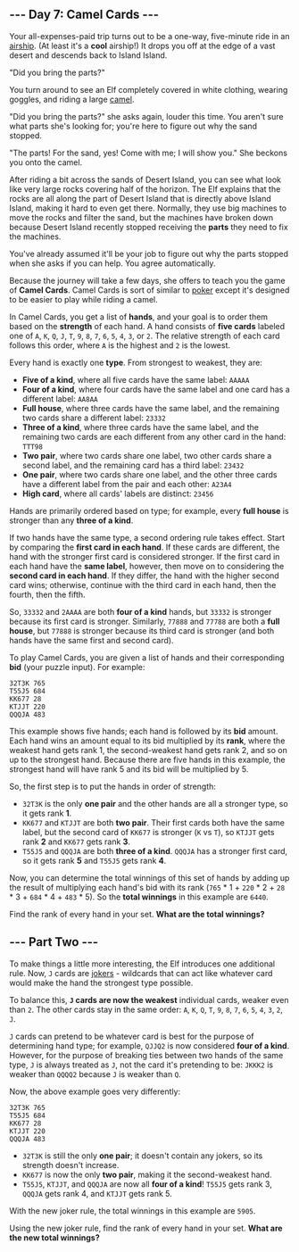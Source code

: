 ## --- Day 7: Camel Cards ---

Your all-expenses-paid trip turns out to be a one-way, five-minute ride in an
[airship](https://en.wikipedia.org/wiki/Airship). (At least it's a **cool**
airship!) It drops you off at the edge of a vast desert and descends back to
Island Island.

"Did you bring the parts?"

You turn around to see an Elf completely covered in white clothing, wearing
goggles, and riding a large [camel](https://en.wikipedia.org/wiki/Dromedary).

"Did you bring the parts?" she asks again, louder this time. You aren't sure
what parts she's looking for; you're here to figure out why the sand stopped.

"The parts! For the sand, yes! Come with me; I will show you." She beckons you
onto the camel.

After riding a bit across the sands of Desert Island, you can see what look like
very large rocks covering half of the horizon. The Elf explains that the rocks
are all along the part of Desert Island that is directly above Island Island,
making it hard to even get there. Normally, they use big machines to move the
rocks and filter the sand, but the machines have broken down because Desert
Island recently stopped receiving the **parts** they need to fix the machines.

You've already assumed it'll be your job to figure out why the parts stopped
when she asks if you can help. You agree automatically.

Because the journey will take a few days, she offers to teach you the game of
**Camel Cards**. Camel Cards is sort of similar to
[poker](https://en.wikipedia.org/wiki/List_of_poker_hands) except it's designed
to be easier to play while riding a camel.

In Camel Cards, you get a list of **hands**, and your goal is to order them
based on the **strength** of each hand. A hand consists of **five cards**
labeled one of `A`, `K`, `Q`, `J`, `T`, `9`, `8`, `7`, `6`, `5`, `4`, `3`, or
`2`. The relative strength of each card follows this order, where `A` is the
highest and `2` is the lowest.

Every hand is exactly one **type**. From strongest to weakest, they are:

- **Five of a kind**, where all five cards have the same label: `AAAAA`
- **Four of a kind**, where four cards have the same label and one card has a
different label: `AA8AA`
- **Full house**, where three cards have the same label, and the remaining two
cards share a different label: `23332`
- **Three of a kind**, where three cards have the same label, and the remaining
two cards are each different from any other card in the hand: `TTT98`
- **Two pair**, where two cards share one label, two other cards share a second
label, and the remaining card has a third label: `23432`
- **One pair**, where two cards share one label, and the other three cards have
a different label from the pair and each other: `A23A4`
- **High card**, where all cards' labels are distinct: `23456`

Hands are primarily ordered based on type; for example, every **full house** is
stronger than any **three of a kind**.

If two hands have the same type, a second ordering rule takes effect. Start by
comparing the **first card in each hand**. If these cards are different, the
hand with the stronger first card is considered stronger. If the first card in
each hand have the **same label**, however, then move on to considering the
**second card in each hand**. If they differ, the hand with the higher second
card wins; otherwise, continue with the third card in each hand, then the
fourth, then the fifth.

So, `33332` and `2AAAA` are both **four of a kind** hands, but `33332` is
stronger because its first card is stronger. Similarly, `77888` and `77788` are
both a **full house**, but `77888` is stronger because its third card is
stronger (and both hands have the same first and second card).

To play Camel Cards, you are given a list of hands and their corresponding
**bid** (your puzzle input). For example:

```
32T3K 765
T55J5 684
KK677 28
KTJJT 220
QQQJA 483
```

This example shows five hands; each hand is followed by its **bid** amount. Each
hand wins an amount equal to its bid multiplied by its **rank**, where the
weakest hand gets rank 1, the second-weakest hand gets rank 2, and so on up to
the strongest hand. Because there are five hands in this example, the strongest
hand will have rank 5 and its bid will be multiplied by 5.

So, the first step is to put the hands in order of strength:

- `32T3K` is the only **one pair** and the other hands are all a stronger type,
so it gets rank **1**.
- `KK677` and `KTJJT` are both **two pair**. Their first cards both have the
same label, but the second card of `KK677` is stronger (`K` vs `T`), so
`KTJJT` gets rank **2** and `KK677` gets rank **3**.
- `T55J5` and `QQQJA` are both **three of a kind**. `QQQJA` has a stronger first
card, so it gets rank **5** and `T55J5` gets rank **4**.

Now, you can determine the total winnings of this set of hands by adding up the
result of multiplying each hand's bid with its rank (`765` * 1 + `220` * 2 +
`28` * 3 + `684` * 4 + `483` * 5). So the **total winnings** in this example are
`6440`.

Find the rank of every hand in your set. **What are the total winnings?**


## --- Part Two ---

To make things a little more interesting, the Elf introduces one additional
rule. Now, `J` cards are
[jokers](https://en.wikipedia.org/wiki/Joker_(playing_card)) - wildcards that
can act like whatever card would make the hand the strongest type possible.

To balance this, **`J` cards are now the weakest** individual cards, weaker even
than `2`. The other cards stay in the same order: `A`, `K`, `Q`, `T`, `9`, `8`,
`7`, `6`, `5`, `4`, `3`, `2`, `J`.

`J` cards can pretend to be whatever card is best for the purpose of determining
hand type; for example, `QJJQ2` is now considered **four of a kind**. However,
for the purpose of breaking ties between two hands of the same type, `J` is
always treated as `J`, not the card it's pretending to be: `JKKK2` is weaker
than `QQQQ2` because `J` is weaker than `Q`.

Now, the above example goes very differently:

```
32T3K 765
T55J5 684
KK677 28
KTJJT 220
QQQJA 483
```

- `32T3K` is still the only **one pair**; it doesn't contain any jokers, so its
strength doesn't increase.
- `KK677` is now the only **two pair**, making it the second-weakest hand.
- `T55J5`, `KTJJT`, and `QQQJA` are now all **four of a kind**! `T55J5` gets
rank 3, `QQQJA` gets rank 4, and `KTJJT` gets rank 5.

With the new joker rule, the total winnings in this example are `5905`.

Using the new joker rule, find the rank of every hand in your set. **What are
the new total winnings?**


